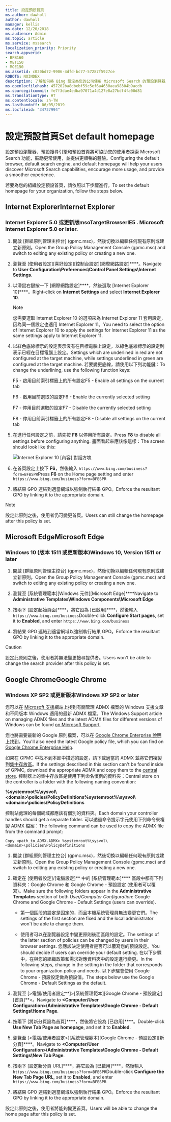 ```yaml
---
title: 設定預設首頁
ms.author: dawholl
author: dawholl
manager: kellis
ms.date: 12/20/2018
ms.audience: Admin
ms.topic: article
ms.service: mssearch
localization_priority: Priority
search.appverid:
- BFB160
- MET150
- MOE150
ms.assetid: c020bd72-9906-4dfd-bc77-57287f5927ce
ROBOTS: NOINDEX
description: 了解如何將 Bing 設定為您的公司使用 Microsoft Search 的預設瀏覽器。
ms.openlocfilehash: 457202ba8dbebf59c5ef6a4630aea98304b9acdb
ms.sourcegitcommit: fe7f3dae4edba97071a4d127e8a27bdf4fa00d81
ms.translationtype: HT
ms.contentlocale: zh-TW
ms.lasthandoff: 06/05/2019
ms.locfileid: "34727994"
---
```

# <a name="set-default-homepage"></a><span data-ttu-id="bf84d-103">設定預設首頁</span><span class="sxs-lookup"><span data-stu-id="bf84d-103">Set default homepage</span></span>

<span data-ttu-id="bf84d-104">設定預設瀏覽器、預設搜尋引擎和預設首頁將可協助您的使用者探索 Microsoft Search 功能，鼓勵更常使用，並提供更順暢的體驗。</span><span class="sxs-lookup"><span data-stu-id="bf84d-104">Configuring the default browser, default search engine, and default homepage will help your users discover Microsoft Search  capabilities, encourage more usage, and provide a smoother experience.</span></span>
  
<span data-ttu-id="bf84d-105">若要為您的組織設定預設首頁，請依照以下步驟進行。</span><span class="sxs-lookup"><span data-stu-id="bf84d-105">To set the default homepage for your organization, follow the steps below.</span></span>
  
## <a name="internet-explorer"></a><span data-ttu-id="bf84d-106">Internet Explorer</span><span class="sxs-lookup"><span data-stu-id="bf84d-106">Internet Explorer</span></span>

### <a name="internet-explorer-50-or-later"></a><span data-ttu-id="bf84d-107">Internet Explorer 5.0 或更新版</span><span class="sxs-lookup"><span data-stu-id="bf84d-107">msoTargetBrowserIE5 . Microsoft Internet Explorer 5.0 or later.</span></span>

1. <span data-ttu-id="bf84d-108">開啟 [群組原則管理主控台] (gpmc.msc)，然後切換以編輯任何現有原則或建立新原則。</span><span class="sxs-lookup"><span data-stu-id="bf84d-108">Open the Group Policy Management Console (gpmc.msc) and switch to editing any existing policy or creating a new one.</span></span>
    
2. <span data-ttu-id="bf84d-109">瀏覽至 [使用者設定]\[喜好設定]\[控制台設定]\[網際網路設定]\*\*\*\*。</span><span class="sxs-lookup"><span data-stu-id="bf84d-109">Navigate to **User Configuration\Preferences\Control Panel Settings\Internet Settings**.</span></span>
    
3. <span data-ttu-id="bf84d-110">以滑鼠右鍵按一下 [網際網路設定]\*\*\*\*，然後選取 [Internet Explorer 10]\*\*\*\*。</span><span class="sxs-lookup"><span data-stu-id="bf84d-110">Right-click on **Internet Settings** and select **Internet Explorer 10**.</span></span>
    
    > [!NOTE]
    > <span data-ttu-id="bf84d-111">您需要選取 Internet Explorer 10 的選項來為 Internet Explorer 11 套用設定，因為同一個設定也適用 Internet Explorer 11。</span><span class="sxs-lookup"><span data-stu-id="bf84d-111">You need to select the option of Internet Explorer 10 to apply the settings for Internet Explorer 11 as the same settings apply to Internet Explorer 11.</span></span> 
  
4. <span data-ttu-id="bf84d-112">以紅色底線標示的設定表示沒有在目標電腦上設定，以綠色底線標示的設定則表示已經在目標電腦上設定。</span><span class="sxs-lookup"><span data-stu-id="bf84d-112">Settings which are underlined in red are not configured at the target machine, while settings underlined in green are configured at the target machine.</span></span> <span data-ttu-id="bf84d-113">若要變更底線，請使用以下列功能鍵：</span><span class="sxs-lookup"><span data-stu-id="bf84d-113">To change the underlining, use the following function keys:</span></span>
    
    <span data-ttu-id="bf84d-114">F5 - 啟用目前索引標籤上的所有設定</span><span class="sxs-lookup"><span data-stu-id="bf84d-114">F5 - Enable all settings on the current tab</span></span>
    
    <span data-ttu-id="bf84d-115">F6 - 啟用目前選取的設定</span><span class="sxs-lookup"><span data-stu-id="bf84d-115">F6 - Enable the currently selected setting</span></span>
    
    <span data-ttu-id="bf84d-116">F7 - 停用目前選取的設定</span><span class="sxs-lookup"><span data-stu-id="bf84d-116">F7 - Disable the currently selected setting</span></span>
    
    <span data-ttu-id="bf84d-117">F8 - 停用目前索引標籤上的所有設定</span><span class="sxs-lookup"><span data-stu-id="bf84d-117">F8 - Disable all settings on the current tab</span></span>
    
5. <span data-ttu-id="bf84d-118">在進行任何設定之前，請先按 **F8** 以停用所有設定。</span><span class="sxs-lookup"><span data-stu-id="bf84d-118">Press **F8** to disable all settings before configuring anything.</span></span> <span data-ttu-id="bf84d-119">畫面看起來應該像這樣：</span><span class="sxs-lookup"><span data-stu-id="bf84d-119">The screen should look like this:</span></span> 
    
    ![Internet Explorer 10 [內容] 對話方塊](media/2fd55755-5007-4e33-a795-c42ce2fcef4a.jpg)
  
6. <span data-ttu-id="bf84d-121">在首頁設定上按下 **F6**，然後輸入 `https://www.bing.com/business?form=BFBSPR`</span><span class="sxs-lookup"><span data-stu-id="bf84d-121">Press **F6** on the Home page setting and enter `https://www.bing.com/business?form=BFBSPR`</span></span>
    
7. <span data-ttu-id="bf84d-122">將結果 GPO 連結到適當網域以強制執行結果 GPO。</span><span class="sxs-lookup"><span data-stu-id="bf84d-122">Enforce the resultant GPO by linking it to the appropriate domain.</span></span>
    
> [!NOTE]
> <span data-ttu-id="bf84d-123">設定此原則之後，使用者仍可變更首頁。</span><span class="sxs-lookup"><span data-stu-id="bf84d-123">Users can still change the homepage after this policy is set.</span></span> 
  
## <a name="microsoft-edge"></a><span data-ttu-id="bf84d-124">Microsoft Edge</span><span class="sxs-lookup"><span data-stu-id="bf84d-124">Microsoft Edge</span></span>

### <a name="windows-10-version-1511-or-later"></a><span data-ttu-id="bf84d-125">Windows 10 (版本 1511 或更新版本)</span><span class="sxs-lookup"><span data-stu-id="bf84d-125">Windows 10, Version 1511 or later</span></span>

1. <span data-ttu-id="bf84d-126">開啟 [群組原則管理主控台] (gpmc.msc)，然後切換以編輯任何現有原則或建立新原則。</span><span class="sxs-lookup"><span data-stu-id="bf84d-126">Open the Group Policy Management Console (gpmc.msc) and switch to editing any existing policy or creating a new one.</span></span>
    
2. <span data-ttu-id="bf84d-127">瀏覽至 [系統管理範本]\[Windows 元件]\[Microsoft Edge]\*\*\*\*</span><span class="sxs-lookup"><span data-stu-id="bf84d-127">Navigate to **Administrative Templates\Windows Components\Microsoft Edge**</span></span>
    
1. <span data-ttu-id="bf84d-128">按兩下 [設定起始頁面]\*\*\*\*，將它設為 [已啟用]\*\*\*\*，然後輸入 `https://www.bing.com/business`</span><span class="sxs-lookup"><span data-stu-id="bf84d-128">Double-click **Configure Start pages**, set it to **Enabled**, and enter `https://www.bing.com/business`</span></span>
    
3. <span data-ttu-id="bf84d-129">將結果 GPO 連結到適當網域以強制執行結果 GPO。</span><span class="sxs-lookup"><span data-stu-id="bf84d-129">Enforce the resultant GPO by linking it to the appropriate domain.</span></span>
    
> [!CAUTION]
> <span data-ttu-id="bf84d-130">設定此原則之後，使用者將無法變更搜尋提供者。</span><span class="sxs-lookup"><span data-stu-id="bf84d-130">Users won't be able to change the search provider after this policy is set.</span></span> 
  
## <a name="google-chrome"></a><span data-ttu-id="bf84d-131">Google Chrome</span><span class="sxs-lookup"><span data-stu-id="bf84d-131">Google Chrome</span></span>

### <a name="windows-xp-sp2-or-later"></a><span data-ttu-id="bf84d-132">Windows XP SP2 或更新版本</span><span class="sxs-lookup"><span data-stu-id="bf84d-132">Windows XP SP2 or later</span></span>

<span data-ttu-id="bf84d-133">您可以在 [Microsoft 支援](https://support.microsoft.com/zh-TW/help/3087759/how-to-create-and-manage-the-central-store-for-group-policy-administra)網站上找到有關管理 ADMX 檔案的 Windows 支援文章和不同版本 Windows 適用的最新 ADMX 檔案。</span><span class="sxs-lookup"><span data-stu-id="bf84d-133">The Windows Support article on managing ADMX files and the latest ADMX files for different versions of Windows can be found [on Microsoft Support](https://support.microsoft.com/en-us/help/3087759/how-to-create-and-manage-the-central-store-for-group-policy-administra).</span></span>

<span data-ttu-id="bf84d-134">您也將需要最新的 Google 原則檔案，可以在 [Google Chrome Enterprise 說明](https://support.google.com/chrome/a/answer/187202)上找到。</span><span class="sxs-lookup"><span data-stu-id="bf84d-134">You'll also need the latest Google policy file, which you can find on [Google Chrome Enterprise Help](https://support.google.com/chrome/a/answer/187202).</span></span>
  
<span data-ttu-id="bf84d-135">如果在 GPMC 中找不到本節中描述的設定，請下載適當的 ADMX 並將它們複製到[集中存放區](https://docs.microsoft.com/zh-TW/previous-versions/windows/it-pro/windows-vista/cc748955%28v%3dws.10%29)。</span><span class="sxs-lookup"><span data-stu-id="bf84d-135">If the settings described in this section can't be found inside of GPMC, download the appropriate ADMX and copy them to the [central store](https://docs.microsoft.com/en-us/previous-versions/windows/it-pro/windows-vista/cc748955%28v%3dws.10%29).</span></span> <span data-ttu-id="bf84d-136">控制器上的集中存放區是使用下列命名慣例的資料夾：</span><span class="sxs-lookup"><span data-stu-id="bf84d-136">Central store on the controller is a folder with the following naming convention:</span></span>
  
 <span data-ttu-id="bf84d-137">**%systemroot%\sysvol\\<domain\>\policies\PolicyDefinitions**</span><span class="sxs-lookup"><span data-stu-id="bf84d-137">**%systemroot%\sysvol\\<domain\>\policies\PolicyDefinitions**</span></span>
  
<span data-ttu-id="bf84d-138">控制站處理的每個網域都應該有個別的資料夾。</span><span class="sxs-lookup"><span data-stu-id="bf84d-138">Each domain your controller handles should get a separate folder.</span></span> <span data-ttu-id="bf84d-139">可以透過命令提示字元使用下列命令來複製 ADMX 檔案：</span><span class="sxs-lookup"><span data-stu-id="bf84d-139">The following command can be used to copy the ADMX file from the command prompt:</span></span>
  
 `Copy <path_to_ADMX.ADMX> %systemroot%\sysvol\<domain>\policies\PolicyDefinitions`
  
1. <span data-ttu-id="bf84d-140">開啟 [群組原則管理主控台] (gpmc.msc)，然後切換以編輯任何現有原則或建立新原則。</span><span class="sxs-lookup"><span data-stu-id="bf84d-140">Open the Group Policy Management Console (gpmc.msc) and switch to editing any existing policy or creating a new one.</span></span>
    
2. <span data-ttu-id="bf84d-141">確定在 [使用者設定]/[電腦設定]\*\* 中的 [系統管理範本]\*\*\*\* 區段中都有下列資料夾：Google Chrome 和 Google Chrome - 預設設定 (使用者可以覆寫)。</span><span class="sxs-lookup"><span data-stu-id="bf84d-141">Make sure the following folders appear in the **Administrative Templates** section of both *User/Computer Configuration*: Google Chrome and Google Chrome - Default Settings (users can override).</span></span>
    
   - <span data-ttu-id="bf84d-142">第一個區段的設定是固定的，而且本機系統管理員無法變更它們。</span><span class="sxs-lookup"><span data-stu-id="bf84d-142">The settings of the first section are fixed and the local administrator won't be able to change them.</span></span>
    
   - <span data-ttu-id="bf84d-143">使用者可以在瀏覽器設定中變更原則後面區段的設定。</span><span class="sxs-lookup"><span data-stu-id="bf84d-143">The settings of the latter section of policies can be changed by users in their browser settings.</span></span>
   <span data-ttu-id="bf84d-144">您應該決定使用者是否可以覆寫您的預設設定。</span><span class="sxs-lookup"><span data-stu-id="bf84d-144">You should decide if users can override your default setting.</span></span> <span data-ttu-id="bf84d-145">在以下步驟中，在與您的組織政策和需求對應資料夾中的設定進行變更。</span><span class="sxs-lookup"><span data-stu-id="bf84d-145">In the following steps, change in the setting in the folder that corresponds to your organization policy and needs.</span></span> <span data-ttu-id="bf84d-146">以下步驟會使用 Google Chrome - 預設設定做為預設值。</span><span class="sxs-lookup"><span data-stu-id="bf84d-146">The steps below use the Google Chrome - Default Settings as the default.</span></span>
    
3. <span data-ttu-id="bf84d-147">瀏覽至 [&gt;電腦/使用者設定**]>\[系統管理範本]\[Google Chrome - 預設設定]\[首頁]**&lt;。</span><span class="sxs-lookup"><span data-stu-id="bf84d-147">Navigate to **&lt;Computer/User Configuration&gt;\Administrative Templates\Google Chrome - Default Settings\Home Page**.</span></span>
    
4. <span data-ttu-id="bf84d-148">按兩下 [將新分頁設為首頁]\*\*\*\*，然後將它設為 [已啟用]\*\*\*\*。</span><span class="sxs-lookup"><span data-stu-id="bf84d-148">Double-click **Use New Tab Page as homepage**, and set it to **Enabled**.</span></span>
    
5. <span data-ttu-id="bf84d-149">瀏覽至 [&lt;電腦/使用者設定&gt;]\[系統管理範本]\[Google Chrome - 預設設定]\[新分頁]\*\*\*\*。</span><span class="sxs-lookup"><span data-stu-id="bf84d-149">Navigate to **&lt;Computer/User Configuration&gt;\Administrative Templates\Google Chrome - Default Settings\New Tab Page**.</span></span>
    
6. <span data-ttu-id="bf84d-150">按兩下 [設定新分頁 URL]\*\*\*\*，將它設為 [已啟用]\*\*\*\*，然後輸入 `https://www.bing.com/business?form=BFBSPR`</span><span class="sxs-lookup"><span data-stu-id="bf84d-150">Double-click **Configure the New Tab Page URL**, set it to **Enabled**, and enter `https://www.bing.com/business?form=BFBSPR`</span></span>
    
7. <span data-ttu-id="bf84d-151">將結果 GPO 連結到適當網域以強制執行結果 GPO。</span><span class="sxs-lookup"><span data-stu-id="bf84d-151">Enforce the resultant GPO by linking it to the appropriate domain.</span></span>
    
<span data-ttu-id="bf84d-152">設定此原則之後，使用者將能夠變更首頁。</span><span class="sxs-lookup"><span data-stu-id="bf84d-152">Users will be able to change the home page after this policy is set.</span></span>